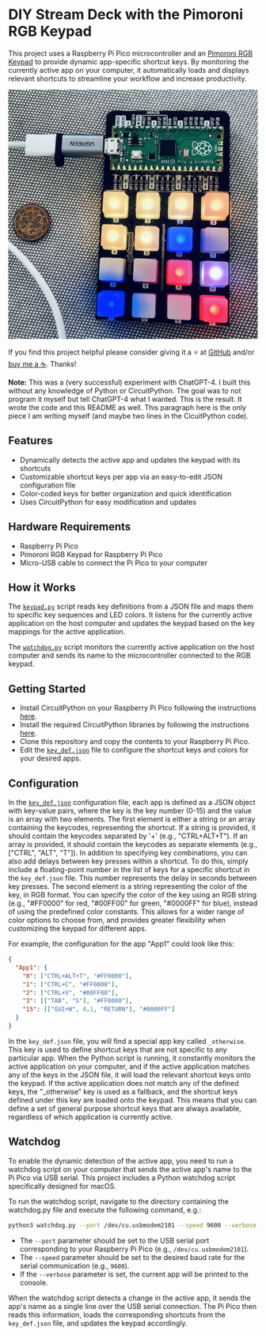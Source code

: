 
# DIY Stream Deck with the Pimoroni RGB Keypad

This project uses a Raspberry Pi Pico microcontroller and an [Pimoroni RGB Keypad](https://shop.pimoroni.com/products/pico-rgb-keypad-base) to provide dynamic app-specific shortcut keys. By monitoring the currently active app on your computer, it automatically loads and displays relevant shortcuts to streamline your workflow and increase productivity.

![Keypad with Zoom Shortcuts](images/keypad.png)

If you find this project helpful please consider giving it a ⭐️ at [GitHub](https://github.com/LennartHennigs/ESPTelnet) and/or [buy me a ☕️](https://ko-fi.com/lennart0815). Thanks!


**Note:** This was a (very successful) experiment with ChatGPT-4. I built this without any knowledge of Python or CircuitPython. The goal was to not program it myself but tell ChatGPT-4 what I wanted. This is the result. It wrote the code and this README as well. This paragraph here is the only piece I am writing myself (and maybe two lines in the CicuitPython code).

## Features

- Dynamically detects the active app and updates the keypad with its shortcuts
- Customizable shortcut keys per app via an easy-to-edit JSON configuration file
- Color-coded keys for better organization and quick identification
- Uses CircuitPython for easy modification and updates

## Hardware Requirements

- Raspberry Pi Pico
- Pimoroni RGB Keypad for Raspberry Pi Pico
- Micro-USB cable to connect the Pi Pico to your computer

## How it Works

The [`keypad.py`](https://github.com/LennartHennigs/DIYStreamDeck/blob/main/src/pi_pico/keypad.py) script reads key definitions from a JSON file and maps them to specific key sequences and LED colors. It listens for the currently active application on the host computer and updates the keypad based on the key mappings for the active application.

The [`watchdog.py`](https://github.com/LennartHennigs/DIYStreamDeck/blob/main/src/mac/watchdog.py) script monitors the currently active application on the host computer and sends its name to the microcontroller connected to the RGB keypad.

## Getting Started

- Install CircuitPython on your Raspberry Pi Pico following the instructions [here](https://learn.adafruit.com/welcome-to-circuitpython/installing-circuitpython).
- Install the required CircuitPython libraries by following the instructions [here](https://learn.adafruit.com/welcome-to-circuitpython/circuitpython-libraries).
- Clone this repository and copy the contents to your Raspberry Pi Pico.
- Edit the [`key_def.json`](https://github.com/LennartHennigs/DIYStreamDeck/blob/main/src/pi_pico/key_def.json) file to configure the shortcut keys and colors for your desired apps.

## Configuration


In the [`key_def.json`](https://github.com/LennartHennigs/DIYStreamDeck/blob/main/src/pi_pico/key_def.json) configuration file, each app is defined as a JSON object with key-value pairs, where the key is the key number (0-15) and the value is an array with two elements. 
The first element is either a string or an array containing the keycodes, representing the shortcut. If a string is provided, it should contain the keycodes separated by '+' (e.g., "CTRL+ALT+T"). If an array is provided, it should contain the keycodes as separate elements (e.g., ["CTRL", "ALT", "T"]). 
In addition to specifying key combinations, you can also add delays between key presses within a shortcut. To do this, simply include a floating-point number in the list of keys for a specific shortcut in the `key_def.json` file. This number represents the delay in seconds between key presses.
The second element is a string representing the color of the key, in RGB format. You can specify the color of the key using an RGB string (e.g., "#FF0000" for red, "#00FF00" for green, "#0000FF" for blue), instead of using the predefined color constants. This allows for a wider range of color options to choose from, and provides greater flexibility when customizing the keypad for different apps.

For example, the configuration for the app "App1" could look like this:

``` json
{
  "App1": {
    "0": ["CTRL+ALT+T", "#FF0000"],
    "1": ["CTRL+C", "#FF0000"],
    "2": ["CTRL+V", "#00FF00"],
    "3": [["TAB", "S"], "#FF0000"],
    "15": [["GUI+W", 0.1, "RETURN"], "#0000FF"]
  }
}
```

In the `key_def.json` file, you will find a special app key called `_otherwise`. This key is used to define shortcut keys that are not specific to any particular app. When the Python script is running, it constantly monitors the active application on your computer, and if the active application matches any of the keys in the JSON file, it will load the relevant shortcut keys onto the keypad. If the active application does not match any of the defined keys, the "_otherwise" key is used as a fallback, and the shortcut keys defined under this key are loaded onto the keypad. This means that you can define a set of general purpose shortcut keys that are always available, regardless of which application is currently active.

## Watchdog

To enable the dynamic detection of the active app, you need to run a watchdog script on your computer that sends the active app's name to the Pi Pico via USB serial. This project includes a Python watchdog script specifically designed for macOS.

To run the watchdog script, navigate to the directory containing the watchdog.py file and execute the following command, e.g.:

``` bash
python3 watchdog.py --port /dev/cu.usbmodem2101 --speed 9600 --verbose
```

- The `--port` parameter should be set to the USB serial port corresponding to your Raspberry Pi Pico (e.g., `/dev/cu.usbmodem2101`).
- The `--speed` parameter should be set to the desired baud rate for the serial communication (e.g., `9600`). 
- If the `--verbose` parameter is set, the current app will be printed to the console.

When the watchdog script detects a change in the active app, it sends the app's name as a single line over the USB serial connection. The Pi Pico then reads this information, loads the corresponding shortcuts from the `key_def.json` file, and updates the keypad accordingly.
